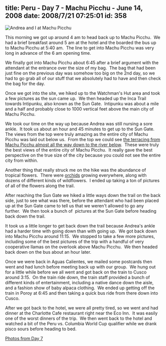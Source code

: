 title: Peru - Day 7 - Machu Picchu - June 14, 2008
date: 2008/7/21 07:25:01
id: 358
---
![Andrea and I at Machu Picchu](/journal_images/mini-IMG_2077.JPG)

This morning we got up around 4 am to head back up to Machu Picchu.  We had a brief breakfast around 5 am at the hotel and the boarded the bus up to Machu Picchu at 5:40 am.  The line to get into Machu Picchu was very long in advance of the 6 am opening time.

We finally got into Machu Picchu about 6:45 after a brief argument with the attendant at the entrance over the size of my bag.  The bag that had been just fine on the previous day was somehow too big on the 2nd day, so we had to go grab all of our stuff that we absolutely had to have and then check the bag for the day.

Once we got into the site, we hiked up to the Watchman's Hut area and took a few pictures as the sun came up.  We then headed up the Inca Trail towards Intipunku, also known as the Sun Gate.  Intipunku was about a mile and a half and probably close to 1000 vertical feet above the main city of Machu Picchu.

We took our time on the way up because Andrea was still nursing a sore ankle.  It took us about an hour and 45 minutes to get up to the Sun Gate.  The views from the top were truly amazing as the entire city of Machu Picchu was laid out below us.  From the top we could see [the terracing from Machu Picchu almost all the way down to the river below](ViewPhoto.aspx?ID=5144&LINK_ID=PERU20080614&PAGE=31).  These were truly the best views of the entire city of Machu Picchu.  It really gave the best perspective on the true size of the city because you could not see the entire city from within.

Another thing that really struck me on the hike was the abundance of tropical flowers.  There were [orchids](ViewPhoto.aspx?ID=5101&LINK_ID=PERU20080614&PAGE=42) growing everywhere, along with dozens of different kinds of wildflowers.  I ended up taking a ton of pictures of all of the flowers along the trail.

After reaching the Sun Gate we hiked a little ways down the trail on the back side, just to see what was there, before the attendant who had been placed up at the Sun Gate came to tell us that we weren't allowed to go any further.  We then took a bunch of  pictures at the Sun Gate before heading back down the trail.

It took us a little longer to get back down the trail because Andrea's ankle had a harder time with going down than with going up.  We got back down into Machu Picchu around 11:15.  We stopped to take a few more pictures, including some of the best pictures of the trip with a handful of very cooperative llamas on the overlook above Machu Picchu.  We then headed back down on the bus about an hour later.

Once we were back in Aguas Calientes, we mailed some postcards then went and had lunch before meeting back up with our group.  We hung out for a little while before we all went and got back on the train to Cusco around 3:15.  On the train ride down, the train staff provided a bunch of different kinds of entertainment, including a native dance down the aisle, and a fashion show of baby alpaca clothing.  We ended up getting off the train in Poroy at 6:45 and then taking a quick bus ride from there down into Cusco.

After we got back to the hotel, we were all pretty tired, so we went and had dinner at the Charlotte Cafe restaurant right near the Eco Inn.  It was easily one of the worst dinners of the trip.  We then went back to the hotel and watched a bit of the Peru vs. Columbia World Cup qualifier while we drank pisco sours before heading to bed.

[Photos from Day 7](PhotoAlbum.aspx?ID=PERU20080614)